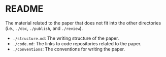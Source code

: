 # README

The material related to the paper that does not fit into the other directories (i.e., `./doc`, `./publish`, and `./review`).

- `./structure.md`: The writing structure of the paper.
- `./code.md`: The links to code repositories related to the paper.
- `./conventions`: The conventions for writing the paper.
